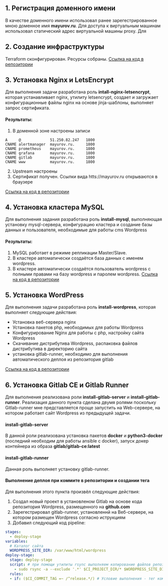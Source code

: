 ## 1. Регистрация доменного имени
В качестве доменного имени использовал ранее зарегестрированное мною доменное имя **mayurov.ru**. Для доступа к виртуальным машинам использовал статический адрес виртуальной машины proxy. Для

## 2. Создание инфраструктуры
Terraform сконфигурирован. Ресурсы собраны.
[Ссылка на код в репозитории](./terraform/)

## 3. Установка Nginx и LetsEncrypt

Для выполнения задачи разработана роль **intall-nginx-letsencrypt**, которая устанавливает nginx, утилиту letsencrypt, создает и загружает конфигурационные файлы nginx на основе jinja-шаблоны, выполняет запрос сертификата.

#### Результаты:

1. В доменной зоне настроены записи
 ```
A     @             51.250.82.247   1800
CNAME alertmanager  mayurov.ru.     1800
CNAME prometheus    mayurov.ru.     1800
CNAME grafana       mayurov.ru.     1800
CNAME gitlab        mayurov.ru.     1800
CNAME www           mayurov.ru.     1800
```
2. Upstream настроены
3. Сертификат получен. Ссылки вида htts://mayurov.ru открываются в браузере


[Ссылка на код в репозитории](./ansible/roles/intall-nginx-letsencrypt/)

## 4. Установка кластера MySQL
Для выполнения задания разработана роль **install-mysql**, выполняющая установку mysql-сервера, конфигурацию кластера и создание базы данных и пользователя, необходимые для работы cms Wordpress

#### Результаты:
1. MySQL работает в режиме репликации Master/Slave.
1. В кластере автоматически создаётся база данных c именем wordpress.
1. В кластере автоматически создаётся пользователь wordpress с полными правами на базу wordpress и паролем wordpress.
[Ссылка на код в репозитории](./ansible/roles/install-mysql/)

## 5. Установка WordPress

Для выполнения задачи разработана роль **install-wordpress**, которая выполняет следующие действия:
- Установка веб-сервера nginx
- Установка пакетов php, необходимых для работы Wordpress
- Конфигурирование Nginx для работы с php, настройку сайта Wordpress
- Скачивание дистрибутива Wordpress, распаковка файлов дистрибутива в директорию сайта
- установка gitlab-runner, необходимо для выполнения автоматического деплоя из репозитория gitlab

[Ссылка на код в репозитории](./ansible/roles/install-wordpress/)

## 6. Установка Gitlab CE и Gitlab Runner

Для выполнения реализована роли **install-gitlab-server** и **install-gitlab-runner**. Реализация данного пункта сделана двумя ролями поскольку Gitlab-runner мне представляется проще запустить на Web-сервере, на котором работает сайт Wordpress из предыдущей задачи. 

#### install-gitlab-server

В данной роли реализована установка пакетов **docker** и  **python3-docker** (последний необходим для работы ansible с docker), запуск докер контейнера из образа **gitlab/gitlab-ce:latest**

#### install-gitlab-runner

Данная роль выполняет установку gitlab-runner.

#### Выполнение деплоя при коммите в репозитории и создании тега

Для выполнения этого пункта произвёл следующие действия:
1. Создал новый проект в установленом Gitlab на основе кода репозитория Wordpress, размещенного на **github.com**
1. Зарегестрировал gitlab-runner, установленнй на Веб-сервере, на котором размещен Wordpress согласно иструкциям
1. Добавил следующий код pipeline:
```yaml
stages:
  - deploy-stage
variables:
  # Каталог сайта
  WORDPRESS_SITE_DIR: /var/www/html/wordpress
deploy-stage:
  stage: deploy-stage
  script: # при помощи утилиты rsync выполняем копирование файлов репозитория за исключением скрытых директорий (папой с файлами git) 
    - sudo rsync -a --exclude '.*' $CI_PROJECT_DIR/* $WORDPRESS_SITE_DIR
  rules:
  - if: ($CI_COMMIT_TAG =~ /^release.*/) # Условие выполнения - тег коммита содержит слово "release"
```
